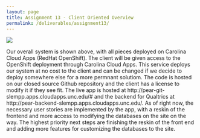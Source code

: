 ```yaml
---
layout: page
title: Assignment 13 - Client Oriented Overview
permalink: /deliverables/assignment13/
---
```


<img src="{{ site.baseurl }}/images/architechture_diagram.JPG" >

<p>
Our overall system is shown above, with all pieces deployed on Carolina Cloud Apps (RedHat OpenShift). 
The client will be given access to the OpenShift deployment through Carolina Cloud Apps.
This service deploys our system at no cost to the client and can be changed if we decide to deploy somewhere else for a more permnant solutiom.
The code is hosted on our closed source Github repository and the client has a license to modify it if they see fit.
  The live app is hosted at <a>http://pear-git-slempp.apps.cloudapps.unc.edu/#</a> and the backend for Qualtrics at  <a>http://pear-backend-slempp.apps.cloudapps.unc.edu/</a>.
As of right now, the necessary user stories are implemented by the app, with a reskin of the frontend and more access to modifying the databases on the site on the way.
The highest priority next steps are finishing the reskin of the front end and adding more features for customizing the databases to the site.
</p>
